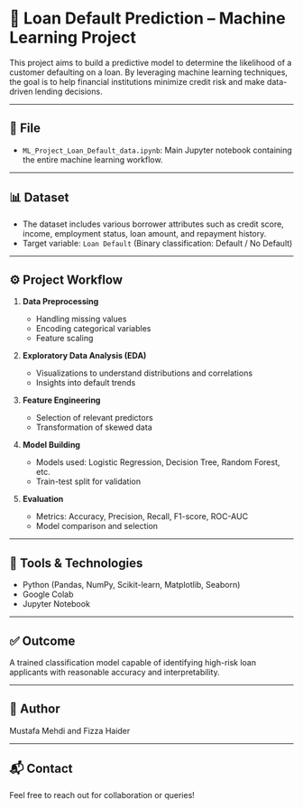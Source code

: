 # 🏦 Loan Default Prediction – Machine Learning Project

This project aims to build a predictive model to determine the likelihood of a customer defaulting on a loan. By leveraging machine learning techniques, the goal is to help financial institutions minimize credit risk and make data-driven lending decisions.

---

## 📁 File
- `ML_Project_Loan_Default_data.ipynb`: Main Jupyter notebook containing the entire machine learning workflow.

---

## 📊 Dataset
- The dataset includes various borrower attributes such as credit score, income, employment status, loan amount, and repayment history.
- Target variable: `Loan Default` (Binary classification: Default / No Default)

---

## ⚙️ Project Workflow
1. **Data Preprocessing**
   - Handling missing values
   - Encoding categorical variables
   - Feature scaling

2. **Exploratory Data Analysis (EDA)**
   - Visualizations to understand distributions and correlations
   - Insights into default trends

3. **Feature Engineering**
   - Selection of relevant predictors
   - Transformation of skewed data

4. **Model Building**
   - Models used: Logistic Regression, Decision Tree, Random Forest, etc.
   - Train-test split for validation

5. **Evaluation**
   - Metrics: Accuracy, Precision, Recall, F1-score, ROC-AUC
   - Model comparison and selection

---

## 🧠 Tools & Technologies
- Python (Pandas, NumPy, Scikit-learn, Matplotlib, Seaborn)
- Google Colab
- Jupyter Notebook

---

## ✅ Outcome
A trained classification model capable of identifying high-risk loan applicants with reasonable accuracy and interpretability.

---

## 📌 Author
Mustafa Mehdi  and Fizza Haider

---

## 📬 Contact
Feel free to reach out for collaboration or queries!

